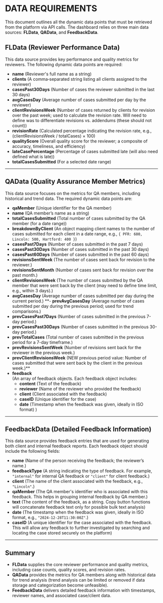 # DATA REQUIREMENTS

This document outlines all the dynamic data points that must be retrieved from the platform via API calls. The dashboard relies on three main data sources: **FLData**, **QAData**, and **FeedbackData**.


## FLData (Reviewer Performance Data)

This data source provides key performance and quality metrics for reviewers. The following dynamic data points are required:

- **name** (Reviewer's full name as a string)
- **clients** (A comma‐separated string listing all clients assigned to the reviewer)
- **casesPast30Days** (Number of cases the reviewer submitted in the last 30 days)
- **avgCasesDay** (Average number of cases submitted per day by the reviewer)
- **clientRevisionsWeek** (Number of cases returned by clients for revision over the past week; used to calculate the revision rate. Will need to define was to differentiate revisions vs. addendums (these should not count))
- **revisionRate** (Calculated percentage indicating the revision rate, e.g., (clientRevisionsWeek / totalCases) × 100)
- **qualityScore** (Overall quality score for the reviewer; a composite of accuracy, timeliness, and efficiency)
- **lateCasePercentage** (Percentage of cases submitted late (will also need defined what is late))
- **totalCasesSubmitted** (For a selected date range)

---

## QAData (Quality Assurance Member Metrics)

This data source focuses on the metrics for QA members, including historical and trend data. The required dynamic data points are:

- **qaMember** (Unique identifier for the QA member)
- **name** (QA member’s name as a string)
- **totalCasesSubmitted** (Total number of cases submitted by the QA member (for a date range))
- **breakdownByClient** (An object mapping client names to the number of cases submitted for each client in a date range, e.g., `{ PFR: 600, Lincoln: 500, Hartford: 400 }`)
- **casesPast7Days** (Number of cases submitted in the past 7 days)
- **casesPast30Days** (Number of cases submitted in the past 30 days)
- **casesPast60Days** (Number of cases submitted in the past 60 days)
- **revisionsSentWeek** (The number of cases sent back for revision to the reviewer.)
- **revisionsSentMonth** (Number of cases sent back for revision over the past month.)
- **clientRevisionsWeek** (The number of cases submitted by the QA member that were sent back by the client (may need to define time limit, e.g., within 3 days).)
- **avgCasesDay** (Average number of cases submitted per day during the current period.)
**- **prevAvgCasesDay** (Average number of cases submitted per day during the previous period; used for trend comparisons.)
- **prevCasesPast7Days** (Number of cases submitted in the previous 7-day period.)
- **prevCasesPast30Days** (Number of cases submitted in the previous 30-day period.)
- **prevTotalCases** (Total number of cases submitted in the previous period for a 7-day timeframe.)
- **prevRevisionsSentWeek** (Number of revisions sent back for the reviewer in the previous week.)
- **prevClientRevisionsWeek** (NEW previous period value: Number of cases submitted that were sent back by the client in the previous week.)**
- **feedback**  
  (An array of feedback objects. Each feedback object includes:
  - **content** (Text of the feedback)
  - **reviewer** (Name of the reviewer who provided the feedback)
  - **client** (Client associated with the feedback)
  - **caseID** (Unique identifier for the case)
  - **date** (Timestamp when the feedback was given, ideally in ISO format)
  )

---

## FeedbackData (Detailed Feedback Information)

This data source provides  feedback entries that are used for generating both client and internal feedback reports. Each feedback object should include the following fields:

- **name** (Name of the person receiving the feedback; the reviewer’s name.)
- **feedbackType** (A string indicating the type of feedback. For example, `"internal"` for internal QA feedback or `"client"` for client feedback.)
- **client** (The name of the client associated with the feedback, e.g., `"Lincoln"`.)
- **qaMember** (The QA member's identifier who is associated with this feedback. This helps in grouping internal feedback by QA member.)
- **text** (The content of the feedback, as a string. Copy button functions will concatenate feedback text only for possible bulk text analysis)
- **date** (The timestamp when the feedback was given, ideally in ISO format, e.g., `"2024-12-28T11:30:00Z"`.)
- **caseID** (A unique identifier for the case associated with the feedback. This will allow any feedback to further investigated by searching and locating the case stored securely on the platform)

---

## Summary

- **FLData** supplies the core reviewer performance and quality metrics, including case counts, quality scores, and revision rates.
- **QAData** provides the metrics for QA members along with historical data for trend analysis (trend analysis can be limited or removed if data storage and categorization become unfeasible).
- **FeedbackData** delivers detailed feedback information with timestamps, reviewer names, and associated case/client data.


